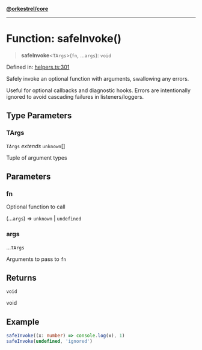 [**@orkestrel/core**](../index.md)

***

# Function: safeInvoke()

> **safeInvoke**\<`TArgs`\>(`fn`, ...`args`): `void`

Defined in: [helpers.ts:301](https://github.com/orkestrel/core/blob/cbe5b2d7b027ca6f0f1301ef32750afb69b4764b/src/helpers.ts#L301)

Safely invoke an optional function with arguments, swallowing any errors.

Useful for optional callbacks and diagnostic hooks. Errors are intentionally ignored
to avoid cascading failures in listeners/loggers.

## Type Parameters

### TArgs

`TArgs` *extends* `unknown`[]

Tuple of argument types

## Parameters

### fn

Optional function to call

(...`args`) => `unknown` | `undefined`

### args

...`TArgs`

Arguments to pass to `fn`

## Returns

`void`

void

## Example

```ts
safeInvoke((x: number) => console.log(x), 1)
safeInvoke(undefined, 'ignored')
```
